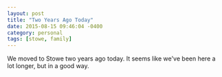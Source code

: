 ```yaml
---
layout: post
title: "Two Years Ago Today"
date: 2015-08-15 09:46:04 -0400
category: personal
tags: [stowe, family]
---
```

We moved to Stowe two years ago today. It seems like we've been here a lot longer, but in a good way. 
